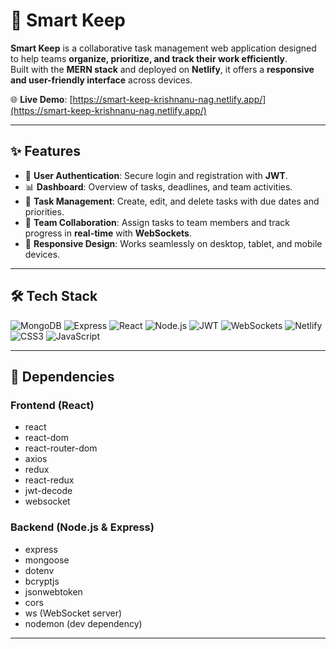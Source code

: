 # 🚀 Smart Keep

**Smart Keep** is a collaborative task management web application designed to help teams **organize, prioritize, and track their work efficiently**.  
Built with the **MERN stack** and deployed on **Netlify**, it offers a **responsive and user-friendly interface** across devices.

🌐 **Live Demo**: [https://smart-keep-krishnanu-nag.netlify.app/](https://smart-keep-krishnanu-nag.netlify.app/)

---

## ✨ Features

- 🔐 **User Authentication**: Secure login and registration with **JWT**.
- 📊 **Dashboard**: Overview of tasks, deadlines, and team activities.
- 📝 **Task Management**: Create, edit, and delete tasks with due dates and priorities.
- 👥 **Team Collaboration**: Assign tasks to team members and track progress in **real-time** with **WebSockets**.
- 📱 **Responsive Design**: Works seamlessly on desktop, tablet, and mobile devices.

---

## 🛠 Tech Stack

![MongoDB](https://img.shields.io/badge/MongoDB-47A248?style=for-the-badge&logo=mongodb&logoColor=white)
![Express](https://img.shields.io/badge/Express-000000?style=for-the-badge&logo=express&logoColor=white)
![React](https://img.shields.io/badge/React-61DAFB?style=for-the-badge&logo=react&logoColor=black)
![Node.js](https://img.shields.io/badge/Node.js-339933?style=for-the-badge&logo=node.js&logoColor=white)
![JWT](https://img.shields.io/badge/JWT-000000?style=for-the-badge&logo=jsonwebtokens)
![WebSockets](https://img.shields.io/badge/WebSockets-0078D7?style=for-the-badge)
![Netlify](https://img.shields.io/badge/Netlify-00C7B7?style=for-the-badge&logo=netlify&logoColor=white)
![CSS3](https://img.shields.io/badge/CSS3-1572B6?style=for-the-badge&logo=css3)
![JavaScript](https://img.shields.io/badge/JavaScript-F7DF1E?style=for-the-badge&logo=javascript&logoColor=black)

---

## 💾 Dependencies

### Frontend (React)
- react
- react-dom
- react-router-dom
- axios
- redux
- react-redux
- jwt-decode
- websocket

### Backend (Node.js & Express)
- express
- mongoose
- dotenv
- bcryptjs
- jsonwebtoken
- cors
- ws (WebSocket server)
- nodemon (dev dependency)

---

